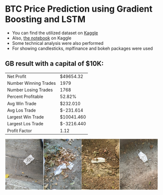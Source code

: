# BTC Price Prediction using Gradient Boosting and LSTM
* You can find the utilized dataset on [Kaggle](https://www.kaggle.com/oscardavidperilla/historical-bitcoin-prices-btc)
* Also, [the notebook](https://www.kaggle.com/tenebris97/btc-price-prediction-lstm-technical-analysis) on Kaggle
* Some technical analysis were also performed
* For showing candlesticks, mplfinance and bokeh packages were used

## GB result with a capital of $10K:
<table>
  <tr><td>Net Profit</td><td>$49654.32</td></tr>
  <tr><td>Number Winning Trades</td><td>1979</td></tr>
  <tr><td>Number Losing Trades</td><td>1768</td></tr>
  <tr><td>Percent Profitable </td><td>52.82%</td></tr>
  <tr><td>Avg Win Trade</td><td>$232.010</td></tr>
  <tr><td>Avg Los Trade</td><td>$-231.614</td></tr>
  <tr><td>Largest Win Trade</td><td>$10041.460</td></tr>
  <tr><td>Largest Los Trade</td><td>$-3216.440</td></tr>
  <tr><td>Profit Factor</td><td>1.12</td></tr>
</table>

![MaskNet Sample:](https://github.com/Tenebris97/MaskNet/blob/main/Sample.png)
